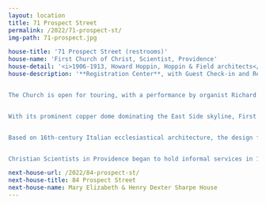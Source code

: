 ```yaml
---
layout: location
title: 71 Prospect Street
permalink: /2022/71-prospect-st/
img-path: 71-prospect.jpg

house-title: '71 Prospect Street (restrooms)'
house-name: 'First Church of Christ, Scientist, Providence'
house-detail: '<i>1906-1913, Howard Hoppin, Hoppin & Field architects</i>'
house-description: '**Registration Center**, with Guest Check-in and Restrooms


The Church is open for touring, with a performance by organist Richard Spicer from 10 am - noon


With its prominent copper dome dominating the East Side skyline, First Church of Christ, Scientist, Providence has stood as both a religious and architectural landmark atop College Hill since its completion in 1913. To design their church, the group of Christian Scientists chose Howard Hoppin, who was from a notable Providence family of artists and physicians. He and his brother, Francis L.V., started an architecture firm in the 1890s before going their separate ways. Early on, Howard had a talent for designing small churches. By 1907, he brought on Frederick Field to create the firm of Hoppin & Field.


Based on 16th-century Italian ecclesiastical architecture, the design for First Church of Christ, Scientist, Providence also beckons toward the headquarters of this denomination, located on Huntington and Massachusetts Avenues in Boston (designed by Brigham & Beman, 1903-1906). A large entrance hall on the ground floor provides access to twin staircases to the north and south that lead to the worship space. Colossal Corinthian columns define the perimeter of the auditorium, and a third-story balcony provides additional seating. Above is a shallow saucer dome with leaded translucent glass.


Christian Scientists in Providence began to hold informal services in 1889 and received a charter from the state legislature in 1895. Their first building, at 250 Bowen Street, was used until the completion of the current church.'

next-house-url: /2022/84-prospect-st/
next-house-title: 84 Prospect Street
next-house-name: Mary Elizabeth & Henry Dexter Sharpe House
---
```

